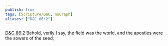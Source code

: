 ```yaml
---
publish: true
tags: [Scripture/DaC, noGraph]
aliases: ["D&C 86:2"]
---
```

[D&C 86:2](https://churchofjesuschrist.org/study/scriptures/dc-testament/dc/86?lang=eng&id=p2#p2) Behold, verily I say, the field was the world, and the apostles were the sowers of the seed;
